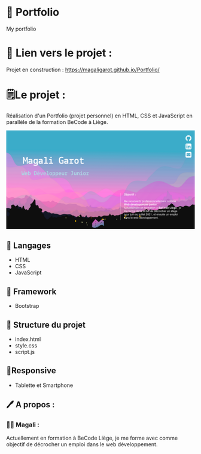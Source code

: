 # 💼 Portfolio
My portfolio

# 🔗 Lien vers le projet : 
Projet en construction :
https://magaligarot.github.io/Portfolio/

# 🗒Le projet :

Réalisation d'un Portfolio (projet personnel) en HTML, CSS et JavaScript en parallèle de la formation BeCode à Liège.

![<Visuel>](/Images/visuel.png)

## 🔧 Langages
* HTML
* CSS
* JavaScript

## 📙 Framework
* Bootstrap 

## 📁 Structure du projet
* index.html
* style.css
* script.js

## 📱Responsive

* Tablette et Smartphone


## 🖊 A propos :

### 👩‍💻 Magali :

Actuellement en formation à BeCode Liège, je me forme avec comme objectif de décrocher un emploi dans le web développement. 

